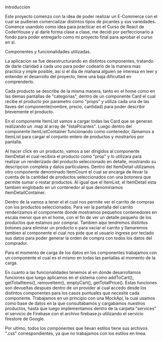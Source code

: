 Introduccion

Este proyecto comenzo con la idea de poder realizar un E-Commerce con el cual se pudieran comercializar distintos tipos de picantes y sus variedades. Comence usandolo como idea para practicar en el Curso de React de CoderHouse y al darle forma clase a clase, me decidi por perfeccionarlo a fondo para poder entregarlo como mi proyecto final para aprobar el curso en si.

Componentes y funcionalidades utilizadas.

La aplicacion se fue desestructurando en distintos componentes, tratando de darle claridad a cada uno para poder codearlo de la manera mas practica y imple posible, asi si el dia de mañana alguien se interesa en leer y entender el desarrollo del proyecto, tiene una baja dificultad en comprenderlo.

Cada producto se describe de la misma manera, tanto en el home como en las demas pantallas de "categorias", dentro de un componente Card el cual recibe el producto por parametro como "props" y utiliza cada una de las llaves del componente(nombre, precio, cantidad) para poder describir brevemente el producto.

En el componente ItemList vamos a cargar todas las Card que se generan realizando un .map al array de "listaPicantes". Luego dentro del componente ItemListContainer funcionando como contenedor, llamamos a ItemList para cargar el conjunto entero de productos y mostrarlos por pantalla.

Al hacer click en un producto, vamos a ser dirigidos al componente ItemDetail el cual recibira el producto como "prop" y lo utilizara para realizar un renderizado del producto seleccionado en detalle, mostrando su descripcion completa y datos particulares. Dentro del ItemDetail utilizamos otro componente denominado ItemCount el cual se encarga de llevar la cuenta de la cantidad de productos seleccionados con una botonera que permite sumar o restar productos.
Al igual que el ItemList, el ItemDetail esta tambien englobado en un contenedor al que denominamos ItemDetailContainer.

Dentro de la <NavBar/> vamos a tener el <CartWidget/> el cual nos permite ver el carrito de compras con los productos seleccionados. Para ver la pantalla del carrito renderizamos el componente <CartView/> donde mostramos pequeños contenedores en escala menor que en el home, con el fin de ver un detalle pequeño de los productos que estamos por comprar. Tambien aqui tendremos distintos botones para eliminar un producto o para vaciar el carrito y llamaremos tambien al componente <UserForm/> el cual nos pide que el usuario ingrese por teclado sus datos para poder generar la orden de compra con todos los datos del comprador.

Para el momento de carga de los datos en los componentes trabajamos con un componente <Loader/> el cual es el mismo en todas las pantallas al momento de la carga.

En cuanto a las funcionalidades tenemos al <cartContext> en donde desarrollamos funciones que luego aplicamos en el sistema como addToCart(), getTotalItems(), removeItem(), emptyCart(), getTotalPrice(). Estas funciones son devueltas despues dentro de un provider al cual accedo desde los distintos componentes para los casos puntuales que necesite cada componente.
Trabajamos en un principio con una MockApi, la cual usamos como base de datos en la que consultabamos y cargabamos nuestros productos, hasta que luego implementamos dentro de la carpeta "services" el servicio de Firebase con el archivo firebase.js utilizando el servicio firestore de Google.

Por ultimo, todos los componentes que llevan estilos tiene sus archivos ".css" correspondientes, ya que no trabajamos con los estilos en linea.